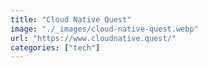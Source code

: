 ```yaml
---
title: "Cloud Native Quest"
image: "./_images/cloud-native-quest.webp"
url: "https://www.cloudnative.quest/"
categories: ["tech"]
---
```


